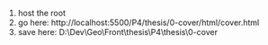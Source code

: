 1. host the root
2. go here: http://localhost:5500/P4/thesis/0-cover/html/cover.html
3. save here: D:\Dev\Geo\Front\thesis\P4\thesis\0-cover
